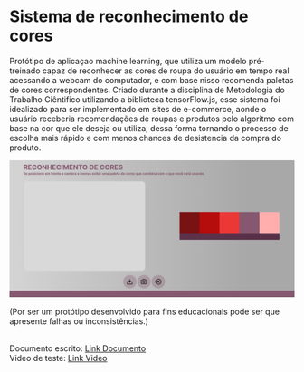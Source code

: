 # Sistema de reconhecimento de cores
<p>Protótipo de aplicaçao machine learning, que utiliza um modelo pré-treinado capaz de reconhecer as cores de roupa do usuário em tempo real acessando a webcam do computador, e com base nisso recomenda paletas de cores correspondentes. Criado durante a disciplina de Metodologia do Trabalho Ciêntifico utilizando a biblioteca tensorFlow.js, esse sistema foi idealizado para ser implementado em sites de e-commerce, aonde o usuário receberia recomendações de roupas e produtos pelo algoritmo com base na cor que ele deseja ou utiliza, dessa forma tornando o processo de escolha mais rápido e com menos chances de desistencia da compra do produto.</p>
<img src="public/img-readme/img4.png"></img>
<p>(Por ser um protótipo desenvolvido para fins educacionais pode ser que apresente falhas ou inconsistências.)</p>
<br>
Documento escrito:
<a href="https://drive.google.com/file/d/1UbjFoT6I5ocXNYZoj2_JVx4AotsLeOL6/view?usp=sharing">Link Documento</a>
<br>
Video de teste:
<a href = "https://drive.google.com/file/d/12HcgXDuj6wyu5rlz9I6fv_Te32pS6fSp/view?usp=sharing">Link Video</a>
